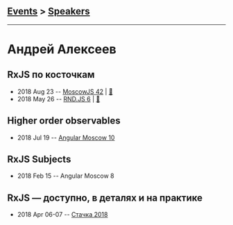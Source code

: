 ## [Events](../README.md) > [Speakers](../speakers.md)
---

# Андрей Алексеев

## RxJS по косточкам
- 2018 Aug 23 -- [MoscowJS 42](https://youtu.be/3rEDHnqn-Cw)  | [:notebook:](https://aalexeev239.github.io/rxjs-intro/)  
- 2018 May 26 -- [RND.JS 6](https://youtu.be/2otvaKKUXto)  | [:notebook:](https://aalexeev239.github.io/rxjs-intro/)  
## Higher order observables
- 2018 Jul 19 -- [Angular Moscow 10](https://www.youtube.com/watch?v=Fk3w2q6IEpI)    
## RxJS Subjects
- 2018 Feb 15 -- Angular Moscow 8    
## RxJS — доступно, в деталях и на практике
- 2018 Apr 06-07 -- [Стачка 2018](https://youtu.be/MnY7RwUrgqI)    
